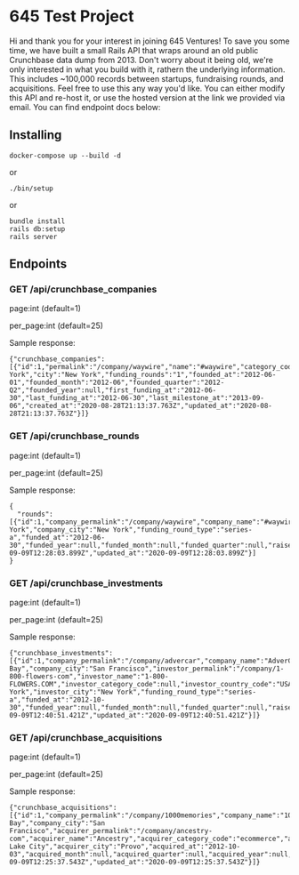 # 645 Test Project

Hi and thank you for your interest in joining 645 Ventures! To save you some time, we have built a small Rails API that wraps around an old public Crunchbase data dump from 2013. Don't worry about it being old, we're only interested in what you build with it, rathern the underlying information. This includes ~100,000 records between startups, fundraising rounds, and acquisitions. Feel free to use this any way you'd like. You can either modify this API and re-host it, or use the hosted version at the link we provided via email. You can find endpoint docs below:

## Installing

```
docker-compose up --build -d
```

or

```
./bin/setup
```

or 

```
bundle install
rails db:setup
rails server
```

## Endpoints

### GET /api/crunchbase_companies

page:int (default=1)

per_page:int (default=25)

Sample response:

```
{"crunchbase_companies":[{"id":1,"permalink":"/company/waywire","name":"#waywire","category_code":"news","funding_total_usd":"1750000.0","status":"operating","country_code":"USA","state_code":"NY","region":"New York","city":"New York","funding_rounds":"1","founded_at":"2012-06-01","founded_month":"2012-06","founded_quarter":"2012-Q2","founded_year":null,"first_funding_at":"2012-06-30","last_funding_at":"2012-06-30","last_milestone_at":"2013-09-06","created_at":"2020-08-28T21:13:37.763Z","updated_at":"2020-08-28T21:13:37.763Z"}]}
```

### GET /api/crunchbase_rounds

page:int (default=1)

per_page:int (default=25)

Sample response:

```
{
  "rounds": [{"id":1,"company_permalink":"/company/waywire","company_name":"#waywire","company_category_code":"news","company_country_code":"USA","company_state_code":"NY","company_region":"New York","company_city":"New York","funding_round_type":"series-a","funded_at":"2012-06-30","funded_year":null,"funded_month":null,"funded_quarter":null,"raised_amount_usd":"1750000.0","created_at":"2020-09-09T12:28:03.899Z","updated_at":"2020-09-09T12:28:03.899Z"}]
}
```

### GET /api/crunchbase_investments

page:int (default=1)

per_page:int (default=25)

Sample response:

```
{"crunchbase_investments":[{"id":1,"company_permalink":"/company/advercar","company_name":"AdverCar","company_category_code":"advertising","company_country_code":"USA","company_state_code":"CA","company_region":"SF Bay","company_city":"San Francisco","investor_permalink":"/company/1-800-flowers-com","investor_name":"1-800-FLOWERS.COM","investor_category_code":null,"investor_country_code":"USA","investor_state_code":"NY","investor_region":"New York","investor_city":"New York","funding_round_type":"series-a","funded_at":"2012-10-30","funded_year":null,"funded_month":null,"funded_quarter":null,"raised_amount_usd":"2000000.0","created_at":"2020-09-09T12:40:51.421Z","updated_at":"2020-09-09T12:40:51.421Z"}]}
```

### GET /api/crunchbase_acquisitions

page:int (default=1)

per_page:int (default=25)

Sample response:

```
{"crunchbase_acquisitions":[{"id":1,"company_permalink":"/company/1000memories","company_name":"1000memories","company_category_code":"web","company_country_code":"USA","company_state_code":"CA","company_region":"SF Bay","company_city":"San Francisco","acquirer_permalink":"/company/ancestry-com","acquirer_name":"Ancestry","acquirer_category_code":"ecommerce","acquirer_country_code":"USA","acquirer_state_code":"UT","acquirer_region":"Salt Lake City","acquirer_city":"Provo","acquired_at":"2012-10-03","acquired_month":null,"acquired_quarter":null,"acquired_year":null,"price_amount":null,"price_currency_code":"USD","created_at":"2020-09-09T12:25:37.543Z","updated_at":"2020-09-09T12:25:37.543Z"}]}
```

